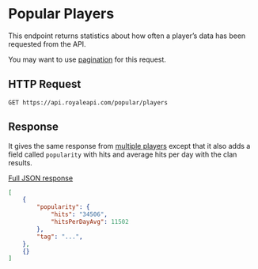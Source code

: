 # Popular Players

This endpoint returns statistics about how often a player’s data has been requested from the API.

You may want to use [pagination](pagination) for this request.

## HTTP Request

`GET https://api.royaleapi.com/popular/players`

## Response

It gives the same response from [multiple players](/endpoints/player?id=multiple-players) except that it also adds a field called `popularity` with hits and average hits per day with the clan results.

<a href="/json/popular_players.json">Full JSON response</a>

```json
[
    {
        "popularity": {
            "hits": "34506",
            "hitsPerDayAvg": 11502
        },
        "tag": "...",
    },
    {}
]
```
